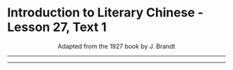 # Introduction to Literary Chinese - Lesson 27, Text 1

<center>Adapted from the 1927 book by J. Brandt</center>

---

---
